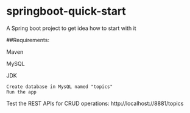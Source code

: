 # springboot-quick-start

A Spring boot project to get idea how to start with it 

##Requirements:

Maven

MySQL

JDK
```
Create database in MysQL named "topics"
Run the app
```
Test the REST APIs for CRUD operations:
http://localhost://8881/topics
